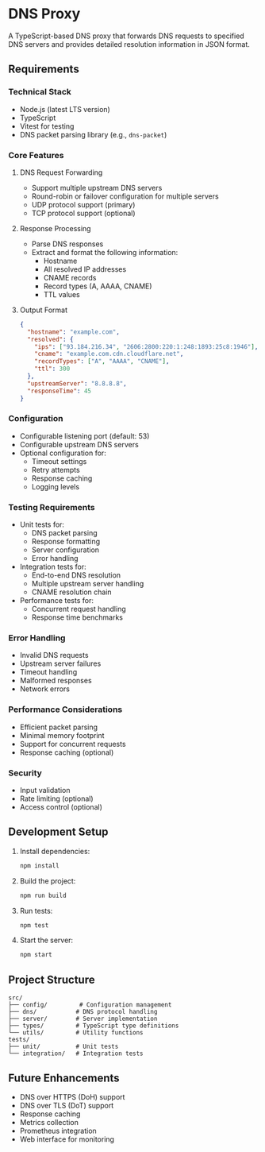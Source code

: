 # DNS Proxy

A TypeScript-based DNS proxy that forwards DNS requests to specified DNS servers and provides detailed resolution information in JSON format.

## Requirements

### Technical Stack
- Node.js (latest LTS version)
- TypeScript
- Vitest for testing
- DNS packet parsing library (e.g., `dns-packet`)

### Core Features
1. DNS Request Forwarding
   - Support multiple upstream DNS servers
   - Round-robin or failover configuration for multiple servers
   - UDP protocol support (primary)
   - TCP protocol support (optional)

2. Response Processing
   - Parse DNS responses
   - Extract and format the following information:
     - Hostname
     - All resolved IP addresses
     - CNAME records
     - Record types (A, AAAA, CNAME)
     - TTL values

3. Output Format
   ```json
   {
     "hostname": "example.com",
     "resolved": {
       "ips": ["93.184.216.34", "2606:2800:220:1:248:1893:25c8:1946"],
       "cname": "example.com.cdn.cloudflare.net",
       "recordTypes": ["A", "AAAA", "CNAME"],
       "ttl": 300
     },
     "upstreamServer": "8.8.8.8",
     "responseTime": 45
   }
   ```

### Configuration
- Configurable listening port (default: 53)
- Configurable upstream DNS servers
- Optional configuration for:
  - Timeout settings
  - Retry attempts
  - Response caching
  - Logging levels

### Testing Requirements
- Unit tests for:
  - DNS packet parsing
  - Response formatting
  - Server configuration
  - Error handling
- Integration tests for:
  - End-to-end DNS resolution
  - Multiple upstream server handling
  - CNAME resolution chain
- Performance tests for:
  - Concurrent request handling
  - Response time benchmarks

### Error Handling
- Invalid DNS requests
- Upstream server failures
- Timeout handling
- Malformed responses
- Network errors

### Performance Considerations
- Efficient packet parsing
- Minimal memory footprint
- Support for concurrent requests
- Response caching (optional)

### Security
- Input validation
- Rate limiting (optional)
- Access control (optional)

## Development Setup

1. Install dependencies:
   ```bash
   npm install
   ```

2. Build the project:
   ```bash
   npm run build
   ```

3. Run tests:
   ```bash
   npm test
   ```

4. Start the server:
   ```bash
   npm start
   ```

## Project Structure
```
src/
├── config/         # Configuration management
├── dns/           # DNS protocol handling
├── server/        # Server implementation
├── types/         # TypeScript type definitions
└── utils/         # Utility functions
tests/
├── unit/          # Unit tests
└── integration/   # Integration tests
```

## Future Enhancements
- DNS over HTTPS (DoH) support
- DNS over TLS (DoT) support
- Response caching
- Metrics collection
- Prometheus integration
- Web interface for monitoring
